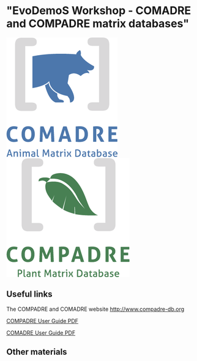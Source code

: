 
# "EvoDemoS Workshop - COMADRE and COMPADRE matrix databases"


![logo](images/Logo_COMADRE_Vertical_Color.png) ![logo](images/Logo_COMPADRE_Vertical_Color.png)


## Useful links

The COMPADRE and COMADRE website http://www.compadre-db.org


[COMPADRE User Guide PDF](https://github.com/jonesor/compadreDB/raw/master/COMPADRE-UserGuide/COMPADRE-UserGuide.pdf)


[COMADRE User Guide PDF](https://github.com/jonesor/compadreDB/raw/master/COMADRE-UserGuide/COMADRE-UserGuide.pdf)


## Other materials 
